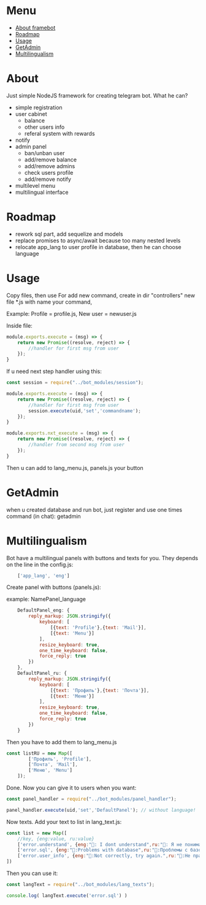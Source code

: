 # Menu
- [About framebot](#framebot)
- [Roadmap](#roadmap)
- [Usage](#usage)
- [GetAdmin](#getadmin)
- [Multilingualism](#multilingualism)

# <a name="framebot">About</a> 
Just simple NodeJS framework for creating telegram bot. What he can?

- simple registration
- user cabinet
    - balance
    - other users info
    - referal system with rewards
- notify
- admin panel  
    - ban/unban user
    - add/remove balance
    - add/remove admins
    - check users profile
    - add/remove notify
- multilevel menu
- multilingual interface

# <a name="roadmap">Roadmap</a>
- rework sql part, add sequelize and models
- replace promises to async/await because too many nested levels
- relocate app_lang to user profile in database, then he can choose language
# <a name="usage">Usage</a>
Copy files, then use 
For add new command, create in dir "controllers" new file *.js with name your command, 

Example: Profile = profile.js, New user = newuser.js

Inside file:

```js
module.exports.execute = (msg) => { 
    return new Promise((resolve, reject) => {
        //handler for first msg from user
    });
} 
```
If u need next step handler using this:
```js
const session = require("../bot_modules/session");

module.exports.execute = (msg) => { 
    return new Promise((resolve, reject) => {
        //handler for first msg from user
        session.execute(uid,'set','commandname');
    });
} 

module.exports.nxt_execute = (msg) => { 
    return new Promise((resolve, reject) => {
        //handler from second msg from user     
    });
} 
```  
Then u can add to lang_menu.js, panels.js your button
# <a name="getadmin">GetAdmin</a>

when u created database and run bot, just register and use one times command (in chat): getadmin

# <a name="multilingualism">Multilingualism</a>

Bot have a multilingual panels with buttons and texts for you. They depends on the line in the config.js:
```js
    ['app_lang', 'eng']
```
Create panel with buttons (panels.js):

example: NamePanel_language
```js
    DefaultPanel_eng: {
        reply_markup: JSON.stringify({ 
            keyboard: [
                [{text: 'Profile'},{text: 'Mail'}],
                [{text: 'Menu'}]
            ],
            resize_keyboard: true,
            one_time_keyboard: false,
            force_reply: true
        })
    },
    DefaultPanel_ru: {
        reply_markup: JSON.stringify({ 
            keyboard: [
                [{text: 'Профиль'},{text: 'Почта'}],
                [{text: 'Меню'}]
            ],
            resize_keyboard: true,
            one_time_keyboard: false,
            force_reply: true
        })
    }
```
Then you have to add them to lang_menu.js

```js
const listRU = new Map([
        ['Профиль', 'Profile'],
        ['Почта', 'Mail'],
        ['Меню', 'Menu']
    ]);

```
Done. Now you can give it to users when you want:

```js
const panel_handler = require("../bot_modules/panel_handler");

panel_handler.execute(uid,'set','DefaultPanel'); // without language!
```

Now texts. Add your text to list in lang_text.js:
```js
const list = new Map([
    //key, {eng:value, ru:value}
    ['error.understand', {eng:"🤖: I dont understand",ru:"🤖: Я не понимаю"}],
    ['error.sql', {eng:"🤖:Problems with database",ru:"🤖:Проблемы с базой данных"}],
    ['error.user_info', {eng:"🤖:Not correctly, try again.",ru:"🤖:Не правильно, попробуй ещё раз"}]
])
```
Then you can use it:
```js
const langText = require("../bot_modules/lang_texts");

console.log( langText.execute('error.sql') )
```